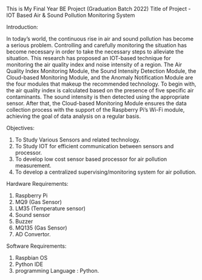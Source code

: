 This is My Final Year BE Project (Graduation Batch 2022)
Title of Project - IOT Based Air & Sound Pollution Monitoring System 

Introduction:

In today’s world, the continuous rise in air and sound pollution has become a serious problem.
Controlling and carefully monitoring the situation has become necessary in order to take the
necessary steps to alleviate the situation. This research has proposed an IOT-based technique for
monitoring the air quality index and noise intensity of a region. The Air Quality Index Monitoring
Module, the Sound Intensity Detection Module, the Cloud-based Monitoring Module, and the
Anomaly Notification Module are the four modules that makeup the recommended technology.
To begin with, the air quality index is calculated based on the presence of five specific air
contaminants. The sound intensity is then detected using the appropriate sensor. After that, the
Cloud-based Monitoring Module ensures the data collection process with the support of the
Raspberry Pi’s Wi-Fi module, achieving the goal of data analysis on a regular basis.

Objectives:
1) To Study Various Sensors and related technology.
2) To Study IOT for efficient communication between sensors and processor.
3) To develop low cost sensor based processor for air pollution measurement.
4) To develop a centralized supervising/monitoring system for air pollution.

Hardware Requirements:
1) Raspberry Pi
2) MQ9 (Gas Sensor)
3) LM35 (Temperature sensor)
4) Sound sensor
5) Buzzer
6) MQ135 (Gas Sensor)
7) AD Convertor.

Software Requirements:
1) Raspbian OS
2) Python IDE
3) programming Language : Python.
